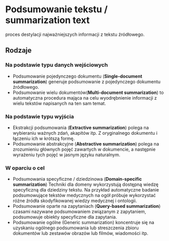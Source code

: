 # Podsumowanie tekstu / summarization text
proces destylacji najważniejszych informacji z tekstu źródłowego.

## Rodzaje 
### Na podstawie typu danych wejściowych
- Podsumowanie pojedynczego dokumentu (__Single-document summarization__) generuje podsumowanie z pojedynczego dokumentu źródłowego.
- Podsumowanie wielu dokumentów(__Multi-document summarization__) to automatyczna procedura mająca na celu wyodrębnienie informacji z wielu tekstów napisanych na ten sam temat.

### Na podstawie typu wyjścia
- Ekstrakcji podsumowania (__Extractive summarization__) polega na wybieraniu ważnych zdań, akapitów itp. Z oryginalnego dokumentu i łączeniu ich w krótszą formę.
- Podsumowanie abstrakcyjne (__Abstractive summarization__) polega na zrozumieniu głównych pojęć zawartych w dokumencie, a następnie wyrażeniu tych pojęć w jasnym języku naturalnym.

### W oparciu o cel
- Podsumowania specyficzne / dziedzinowa (__Domain-specific summarization__) Techniki dla domeny wykorzystują dostępną wiedzę specyficzną dla dziedziny tekstu. Na przykład automatyczne badanie podsumowujące tekstów medycznych na ogół próbuje wykorzystać różne źródła skodyfikowanej wiedzy medycznej i ontologii.
- Podsumowanie oparte na zapytaniach (__Query-based summarization__) czasami nazywane podsumowaniem związanym z zapytaniem, podsumowuje obiekty specyficzne dla zapytania.
- Podsumowanie ogólne (Generic summarization) koncentruje się na uzyskaniu ogólnego podsumowania lub streszczenia zbioru dokumentów lub zestawów obrazów lub filmów, wiadomości itp.
